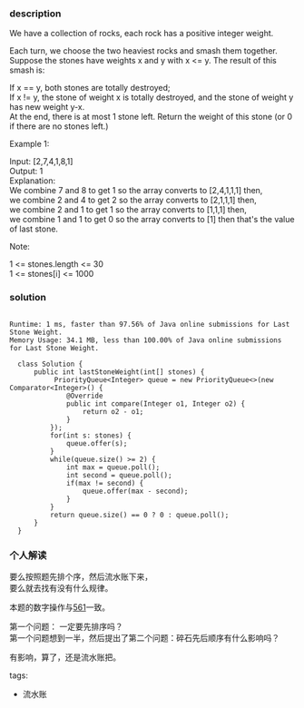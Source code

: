 ### description    
  We have a collection of rocks, each rock has a positive integer weight.  
    
  Each turn, we choose the two heaviest rocks and smash them together.  Suppose the stones have weights x and y with x <= y.  The result of this smash is:  
    
  If x == y, both stones are totally destroyed;  
  If x != y, the stone of weight x is totally destroyed, and the stone of weight y has new weight y-x.  
  At the end, there is at most 1 stone left.  Return the weight of this stone (or 0 if there are no stones left.)  
    
     
    
  Example 1:  
    
  Input: [2,7,4,1,8,1]  
  Output: 1  
  Explanation:   
  We combine 7 and 8 to get 1 so the array converts to [2,4,1,1,1] then,  
  we combine 2 and 4 to get 2 so the array converts to [2,1,1,1] then,  
  we combine 2 and 1 to get 1 so the array converts to [1,1,1] then,  
  we combine 1 and 1 to get 0 so the array converts to [1] then that's the value of last stone.  
     
    
  Note:  
    
  1 <= stones.length <= 30  
  1 <= stones[i] <= 1000  
    
    
### solution    
```    
  
Runtime: 1 ms, faster than 97.56% of Java online submissions for Last Stone Weight.  
Memory Usage: 34.1 MB, less than 100.00% of Java online submissions for Last Stone Weight.  
  
  class Solution {  
      public int lastStoneWeight(int[] stones) {  
           PriorityQueue<Integer> queue = new PriorityQueue<>(new Comparator<Integer>() {  
              @Override  
              public int compare(Integer o1, Integer o2) {  
                  return o2 - o1;  
              }  
          });  
          for(int s: stones) {  
              queue.offer(s);  
          }  
          while(queue.size() >= 2) {  
              int max = queue.poll();  
              int second = queue.poll();  
              if(max != second) {  
                  queue.offer(max - second);  
              }  
          }  
          return queue.size() == 0 ? 0 : queue.poll();  
      }  
  }  
```    
    
### 个人解读    
  要么按照题先排个序，然后流水账下来，  
  要么就去找有没有什么规律。  
    
  本题的数字操作与[561](561_Array%20Partition%20I(Easy).md)一致。  
    
  第一个问题： 一定要先排序吗？  
  第一个问题想到一半，然后提出了第二个问题：碎石先后顺序有什么影响吗？  
    
  有影响，算了，还是流水账把。  
    
    
tags:    
  -  流水账  
